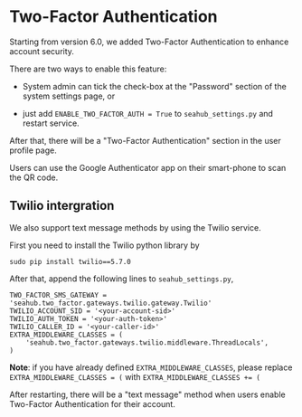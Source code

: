 # Two-Factor Authentication

Starting from version 6.0, we added Two-Factor Authentication to enhance account security.

There are two ways to enable this feature:

* System admin can tick the check-box at the "Password" section of the system settings page, or

* just add `ENABLE_TWO_FACTOR_AUTH = True` to `seahub_settings.py` and restart service.

After that, there will be a "Two-Factor Authentication" section in the user profile page.

Users can use the Google Authenticator app on their smart-phone to scan the QR code.


## Twilio intergration

We also support text message methods by using the Twilio service.

First you need to install the Twilio python library by

```
sudo pip install twilio==5.7.0
```

After that, append the following lines to `seahub_settings.py`, 

```
TWO_FACTOR_SMS_GATEWAY = 'seahub.two_factor.gateways.twilio.gateway.Twilio'
TWILIO_ACCOUNT_SID = '<your-account-sid>'
TWILIO_AUTH_TOKEN = '<your-auth-token>'
TWILIO_CALLER_ID = '<your-caller-id>'
EXTRA_MIDDLEWARE_CLASSES = (
    'seahub.two_factor.gateways.twilio.middleware.ThreadLocals',
)
```

**Note**: if you have already defined `EXTRA_MIDDLEWARE_CLASSES`, please replace `EXTRA_MIDDLEWARE_CLASSES = (` with `EXTRA_MIDDLEWARE_CLASSES += (`


After restarting, there will be a "text message" method when users enable Two-Factor Authentication for their account.

